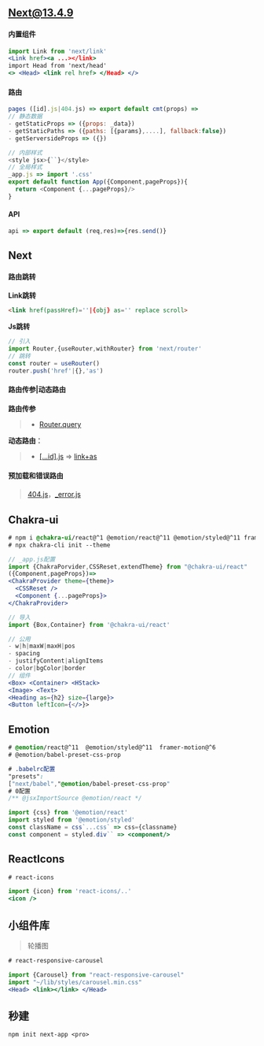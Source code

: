 ## Next@13.4.9

#### 内置组件

```jsx
import Link from 'next/link'
<Link href><a ...></link>
import Head from 'next/head'
<> <Head> <link rel href> </Head> </>
```

#### 路由

~~~js
pages ([id].js|404.js) => export default cmt(props) =>
// 静态数据
- getStaticProps => ({props: _data})
- getStaticPaths => ({paths: [{params},....], fallback:false})
- getServersideProps => ({})

// 内部样式
<style jsx>{``}</style>
// 全局样式
_app.js => import '.css'
export default function App({Component,pageProps}){
  return <Component {...pageProps}/>
}
~~~

#### API

~~~js
api => export default (req,res)=>{res.send()}
~~~

## Next

#### 路由跳转

**Link跳转**

~~~html
<link href(passHref)=''|{obj} as='' replace scroll>
~~~

**Js跳转**

~~~js
// 引入
import Router,{useRouter,withRouter} from 'next/router'
// 跳转
const router = useRouter()
router.push('href'|{},'as')
~~~

#### 路由传参|动态路由

**路由传参**

> - [Router.query]()

**动态路由**：

> - [[...id].js]() => [link+as]()

#### 预加载和错误路由

> [404.js]()，[_error.js]()

## Chakra-ui

```css
# npm i @chakra-ui/react@^1 @emotion/react@^11 @emotion/styled@^11 framer-motion@^6
# npx chakra-cli init --theme
```

```jsx
// _app.js配置
import {ChakraPorvider,CSSReset,extendTheme} from "@chakra-ui/react"
({Component,pageProps})=>
<ChakraProvider theme={theme}>
  <CSSReset />
  <Component {...pageProps}>
</ChakraProvider>
```

```js
// 导入
import {Box,Container} from '@chakra-ui/react'
```

```jsx
// 公用
- w|h|maxW|maxH|pos
- spacing
- justifyContent|alignItems
- color|bgColor|border
// 组件
<Box> <Container> <HStack>
<Image> <Text>
<Heading as={h2} size={large}>
<Button leftIcon={</>}>
```

## Emotion

```css
# @emotion/react@^11  @emotion/styled@^11  framer-motion@^6
# @emotion/babel-preset-css-prop
```

```css
# .babelrc配置
"presets":
["next/babel","@emotion/babel-preset-css-prop"
# 0配置
/** @jsxImportSource @emotion/react */
```

```jsx
import {css} from '@emotion/react'
import styled from '@emotion/styled'
const className = css`...css` => css={classname}
const component = styled.div`` => <component/>
```

## ReactIcons

```css
# react-icons
```

```jsx
import {icon} from 'react-icons/..'
<icon />
```

## 小组件库

> 轮播图

```css
# react-responsive-carousel
```

```jsx
import {Carousel} from "react-responsive-carousel"
import "~/lib/styles/carousel.min.css"
<Head> <link></link> </Head>
```

## 秒建

```shell
npm init next-app <pro>
```

